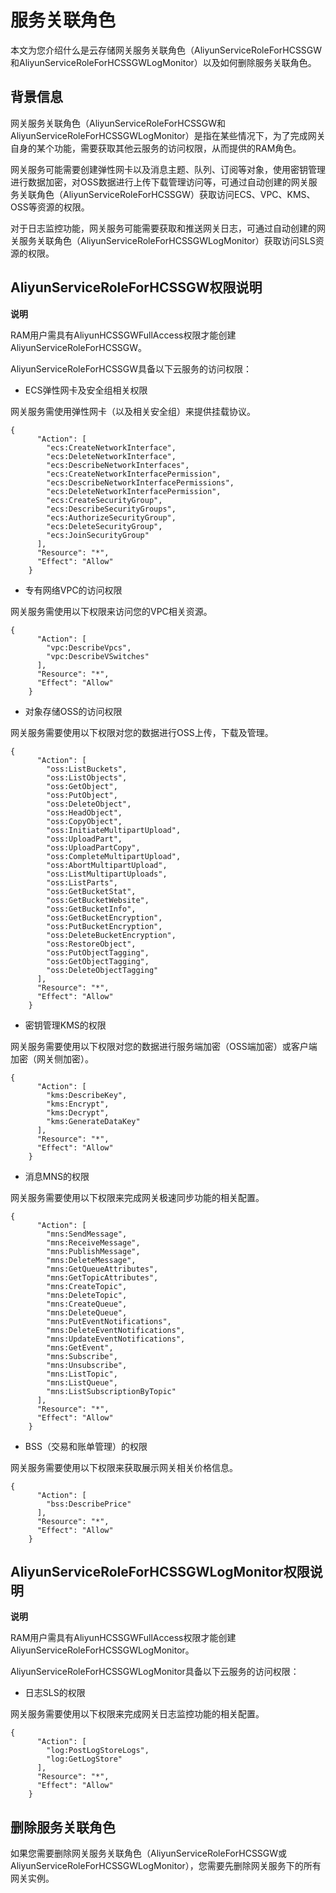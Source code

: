 服务关联角色 
===========================

本文为您介绍什么是云存储网关服务关联角色（AliyunServiceRoleForHCSSGW和AliyunServiceRoleForHCSSGWLogMonitor）以及如何删除服务关联角色。

背景信息 
-------------------------

网关服务关联角色（AliyunServiceRoleForHCSSGW和AliyunServiceRoleForHCSSGWLogMonitor）是指在某些情况下，为了完成网关自身的某个功能，需要获取其他云服务的访问权限，从而提供的RAM角色。

网关服务可能需要创建弹性网卡以及消息主题、队列、订阅等对象，使用密钥管理进行数据加密，对OSS数据进行上传下载管理访问等，可通过自动创建的网关服务关联角色（AliyunServiceRoleForHCSSGW）获取访问ECS、VPC、KMS、OSS等资源的权限。

对于日志监控功能，网关服务可能需要获取和推送网关日志，可通过自动创建的网关服务关联角色（AliyunServiceRoleForHCSSGWLogMonitor）获取访问SLS资源的权限。

AliyunServiceRoleForHCSSGW权限说明 
---------------------------------------------------

**说明**

RAM用户需具有AliyunHCSSGWFullAccess权限才能创建AliyunServiceRoleForHCSSGW。

AliyunServiceRoleForHCSSGW具备以下云服务的访问权限：

* ECS弹性网卡及安全组相关权限

  




网关服务需使用弹性网卡（以及相关安全组）来提供挂载协议。

    {
          "Action": [
            "ecs:CreateNetworkInterface",
            "ecs:DeleteNetworkInterface",
            "ecs:DescribeNetworkInterfaces",
            "ecs:CreateNetworkInterfacePermission",
            "ecs:DescribeNetworkInterfacePermissions",
            "ecs:DeleteNetworkInterfacePermission",
            "ecs:CreateSecurityGroup",
            "ecs:DescribeSecurityGroups",
            "ecs:AuthorizeSecurityGroup",
            "ecs:DeleteSecurityGroup",
            "ecs:JoinSecurityGroup"
          ],
          "Resource": "*",
          "Effect": "Allow"
        }



* 专有网络VPC的访问权限

  




网关服务需使用以下权限来访问您的VPC相关资源。

    {
          "Action": [
            "vpc:DescribeVpcs",
            "vpc:DescribeVSwitches"
          ],
          "Resource": "*",
          "Effect": "Allow"
        }



* 对象存储OSS的访问权限

  




网关服务需要使用以下权限对您的数据进行OSS上传，下载及管理。

    {
          "Action": [
            "oss:ListBuckets",
            "oss:ListObjects",
            "oss:GetObject",
            "oss:PutObject",
            "oss:DeleteObject",
            "oss:HeadObject",
            "oss:CopyObject",
            "oss:InitiateMultipartUpload",
            "oss:UploadPart",
            "oss:UploadPartCopy",
            "oss:CompleteMultipartUpload",
            "oss:AbortMultipartUpload",
            "oss:ListMultipartUploads",
            "oss:ListParts",
            "oss:GetBucketStat",
            "oss:GetBucketWebsite",
            "oss:GetBucketInfo",
            "oss:GetBucketEncryption",
            "oss:PutBucketEncryption",
            "oss:DeleteBucketEncryption",
            "oss:RestoreObject",
            "oss:PutObjectTagging",
            "oss:GetObjectTagging",
            "oss:DeleteObjectTagging"
          ],
          "Resource": "*",
          "Effect": "Allow"
        }



* 密钥管理KMS的权限

  




网关服务需要使用以下权限对您的数据进行服务端加密（OSS端加密）或客户端加密（网关侧加密）。

    {
          "Action": [
            "kms:DescribeKey",
            "kms:Encrypt",
            "kms:Decrypt",
            "kms:GenerateDataKey"
          ],
          "Resource": "*",
          "Effect": "Allow"
        }



* 消息MNS的权限

  




网关服务需要使用以下权限来完成网关极速同步功能的相关配置。

    {
          "Action": [
            "mns:SendMessage",
            "mns:ReceiveMessage",
            "mns:PublishMessage",
            "mns:DeleteMessage",
            "mns:GetQueueAttributes",
            "mns:GetTopicAttributes",
            "mns:CreateTopic",
            "mns:DeleteTopic",
            "mns:CreateQueue",
            "mns:DeleteQueue",
            "mns:PutEventNotifications",
            "mns:DeleteEventNotifications",
            "mns:UpdateEventNotifications",
            "mns:GetEvent",
            "mns:Subscribe",
            "mns:Unsubscribe",
            "mns:ListTopic",
            "mns:ListQueue",
            "mns:ListSubscriptionByTopic"
          ],
          "Resource": "*",
          "Effect": "Allow"
        }



* BSS（交易和账单管理）的权限

  




网关服务需要使用以下权限来获取展示网关相关价格信息。

    {
          "Action": [
            "bss:DescribePrice"
          ],
          "Resource": "*",
          "Effect": "Allow"
        }



AliyunServiceRoleForHCSSGWLogMonitor权限说明 
-------------------------------------------------------------

**说明**

RAM用户需具有AliyunHCSSGWFullAccess权限才能创建AliyunServiceRoleForHCSSGWLogMonitor。

AliyunServiceRoleForHCSSGWLogMonitor具备以下云服务的访问权限：

* 日志SLS的权限

  




网关服务需要使用以下权限来完成网关日志监控功能的相关配置。

    {
          "Action": [
            "log:PostLogStoreLogs",
            "log:GetLogStore"
          ],
          "Resource": "*",
          "Effect": "Allow"
        }



删除服务关联角色 
-----------------------------

如果您需要删除网关服务关联角色（AliyunServiceRoleForHCSSGW或AliyunServiceRoleForHCSSGWLogMonitor），您需要先删除网关服务下的所有网关实例。

